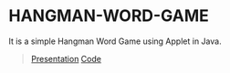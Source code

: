 # HANGMAN-WORD-GAME
 It is a simple Hangman Word Game using Applet in Java.
 
  >[Presentation](http://dx.doi.org/10.13140/RG.2.2.26806.22082)
  >[Code](http://dx.doi.org/10.13140/RG.2.2.20095.33446)
